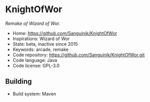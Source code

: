 # KnightOfWor

_Remake of Wizard of Wor._

- Home: https://github.com/Sanguinik/KnightOfWor
- Inspirations: Wizard of Wor
- State: beta, inactive since 2015
- Keywords: arcade, remake
- Code repository: https://github.com/Sanguinik/KnightOfWor.git
- Code language: Java
- Code license: GPL-3.0

## Building

- Build system: Maven
